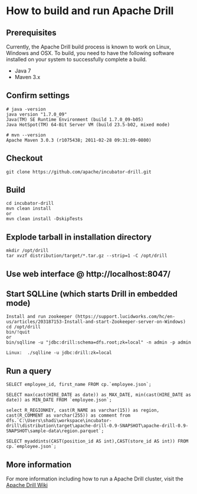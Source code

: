# How to build and run Apache Drill

## Prerequisites

Currently, the Apache Drill build process is known to work on Linux, Windows and OSX.  To build, you need to have the following software installed on your system to successfully complete a build. 
  * Java 7
  * Maven 3.x

## Confirm settings
    # java -version
    java version "1.7.0_09"
    Java(TM) SE Runtime Environment (build 1.7.0_09-b05)
    Java HotSpot(TM) 64-Bit Server VM (build 23.5-b02, mixed mode)
    
    # mvn --version
    Apache Maven 3.0.3 (r1075438; 2011-02-28 09:31:09-0800)

## Checkout

    git clone https://github.com/apache/incubator-drill.git
    
## Build

    cd incubator-drill
    mvn clean install
    or
    mvn clean install -DskipTests

## Explode tarball in installation directory
   
    mkdir /opt/drill
    tar xvzf distribution/target/*.tar.gz --strip=1 -C /opt/drill 

## Use web interface @ http://localhost:8047/


## Start SQLLine (which starts Drill in embedded mode)
    Install and run zookeeper (https://support.lucidworks.com/hc/en-us/articles/203187153-Install-and-start-Zookeeper-server-on-Windows)
    cd /opt/drill
    bin/!quit
	or
	bin/sqlline -u "jdbc:drill:schema=dfs.root;zk=local" -n admin -p admin
	
	Linux:  ./sqlline -u jdbc:drill:zk=local
	
## Run a query

	SELECT employee_id, first_name FROM cp.`employee.json`; 

	SELECT max(cast(HIRE_DATE as date)) as MAX_DATE, min(cast(HIRE_DATE as date)) as MIN_DATE FROM `employee.json`;

	select R_REGIONKEY, cast(R_NAME as varchar(15)) as region, cast(R_COMMENT as varchar(255)) as comment from dfs.`C:\Users\shadi\workspace\incubator-drill\distribution\target\apache-drill-0.9-SNAPSHOT\apache-drill-0.9-SNAPSHOT\sample-data\region.parquet`;
    
    SELECT myaddints(CAST(position_id AS int),CAST(store_id AS int)) FROM cp.`employee.json`;
    
## More information 

For more information including how to run a Apache Drill cluster, visit the [Apache Drill Wiki](https://cwiki.apache.org/confluence/display/DRILL/Apache+Drill+Wiki)

